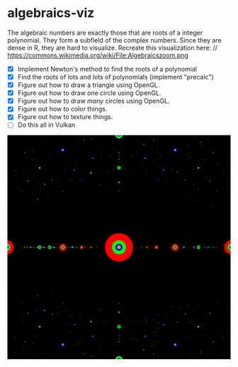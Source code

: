 # algebraics-viz

The algebraic numbers are exactly those that are roots of a integer polynomial. They form a subfield of the complex numbers. Since they are dense in R, they are hard to visualize. Recreate this visualization here: // https://commons.wikimedia.org/wiki/File:Algebraicszoom.png

- [x] Implement Newton's method to find the roots of a polynomial
- [x] Find the roots of lots and lots of polynomials (implement "precalc")
- [x] Figure out how to draw a triangle using OpenGL.
- [x] Figure out how to draw one circle using OpenGL.
- [x] Figure out how to draw *many* circles using OpenGL.
- [x] Figure out how to color things.
- [x] Figure out how to texture things.
- [ ] Do this all in Vulkan

![](rendered.png)